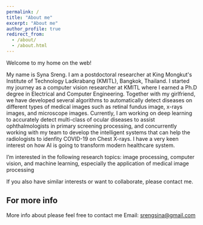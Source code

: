 ```yaml
---
permalink: /
title: "About me"
excerpt: "About me"
author_profile: true
redirect_from: 
  - /about/
  - /about.html
---
```


Welcome to my home on the web!

My name is Syna Sreng. I am a postdoctoral researcher at King Mongkut's Institute of Technology Ladkrabang (KMITL), Bangkok, Thailand. 
I started my journey as a computer vision researcher at KMITL where I earned a Ph.D degree in Electrical and Computer Engineering. Together with my girlfriend, we have developed several algorithms to automatically detect diseases on different types of medical images such as retinal fundus image, x-rays images, and microscope images. Currently, I am working on deep learning to accurately detect multi-class of ocular diseases to assist ophthalmologists in primary screening processing, and concurrently working with my team to develop the intelligent systems that can help the radiologists to idenfity COVID-19 on Chest X-rays. I have a very keen interest on how AI is going to transform modern healthcare system.

I’m interested in the following research topics: image processing, computer vision, and machine learning, especially the application of medical image processing

If you also have similar interests or want to collaborate, please contact me.

For more info
------
More info about please feel free to contact me
Email: srengsina@gmail.com
